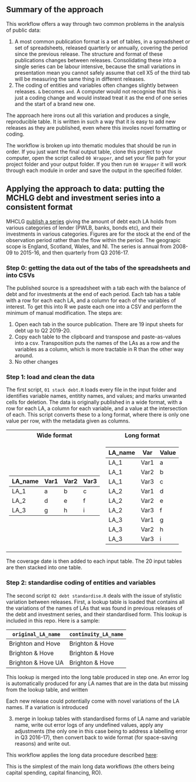 ## Summary of the approach
This workflow offers a way through two common problems in the analysis of public data:
1. A most common publication format is a set of tables, in a spreadsheet or set of spreadsheets, released quarterly or annually, covering the period since the previous release. The structure and format of these publications changes between releases. Consolidating these into a single series can be labour intensive, because the small variations in presentation mean you cannot safely assume that cell X5 of the third tab will be measuring the same thing in different releases.
2. The coding of entities and variables often changes slightly between releases. `&` becomes `and`. A computer would not recognise that this is just a coding change and would instead treat it as the end of one series and the start of a brand new one. 

The approach here irons out all this variation and produces a single, reproducible table. It is written in such a way that it is easy to add new releases as they are published, even where this involes novel formatting or coding.

The workflow is broken up into thematic modules that should be run in order. If you just want the final output table, clone this project to your computer, open the script called `00 Wrapper`, and set your file path for your project folder and your output folder. If you then run `00 Wrapper` it will work through each module in order and save the output in the specified folder.

## Applying the approach to data: putting the MCHLG debt and investment series into a consistent format
MHCLG [publish a series](https://www.gov.uk/government/statistical-data-sets/live-tables-on-local-government-finance) giving the amount of debt each LA holds from various categories of lender (PWLB, banks, bonds etc), and their investments in various categories. 
Figures are for the stock at the end of the observation period rather than the flow within the period. 
The geograpic scope is England, Scotland, Wales, and NI. 
The series is annual from 2008-09 to 2015-16, and then quarterly from Q3 2016-17.

### Step 0: getting the data out of the tabs of the spreadsheets and into CSVs
The published source is a spreadsheet with a tab each with the balance of debt and for investments at the end of each period. Each tab has a table with a row for each each LA, and a column for each of the variables of interest. To get this into R we paste each one into a CSV and perform the minimum of manual modification. The steps are: 
1. Open each tab in the source publication. There are 19 input sheets for debt up to Q2 2019-20.
2. Copy each table to the clipboard and transpose and paste-as-values into a csv. Transposition puts the names of the LAs as a row and the variables as a column, which is more tractable in R than the other way around. 
3. No other changes

### Step 1: load and clean the data
The first script, `01 stack debt.R` loads every file in the input folder and identifies variable names, entitity names, and values; and marks unwanted cells for deletion. The data is originally published in a wide format, with a row for each LA, a column for each variable, and a value at the intersection of each. This script converts these to a long format, where there is only one value per row, with the metadata given as columns.

<table>
<tr><th>Wide format</th><th>Long format</th></tr>
<tr><td>
  
|LA_name|Var1|Var2|Var3|
|---|---|---|---|
|LA_1|a|b|c|
|LA_2|d|e|f|
|LA_3|g|h|i|
</td><td>
  
|LA_name|Var|Value|
|---|---|---|
|LA_1|Var1|a|
|LA_1|Var2|b|
|LA_1|Var3|c|
|LA_2|Var1|d|
|LA_2|Var2|e|
|LA_2|Var3|f|
|LA_3|Var1|g|
|LA_3|Var2|h|
|LA_3|Var3|i|
</td></tr> </table>

The coverage date is then added to each input table. The 20 input tables are then stacked into one table.

### Step 2: standardise coding of entities and variables
The second script `02 debt standardise.R` deals with the issue of stylistic variation between releases. First, a lookup table is loaded that contains all the variations of the names of LAs that was found in previous releases of the debt and investment series, and their standardised form. This lookup is included in this repo. Here is a sample:

|`original_LA_name`|`continuity_LA_name`|
|---|---|
|Brighton and Hove|Brighton & Hove|
|Brighton & Hove|Brighton & Hove|
|Brighton & Hove UA|Brighton & Hove|

This lookup is merged into the long table produced in step one. An error log is automatically produced for any LA names that are in the data but missing from the lookup table, and written 

Each new release could potentially come with novel variations of the LA names. If a variation is introduced 


3.  merge in lookup tables with standardised forms of LA name and variable name, write out error logs of any undefined values, apply any adjustments (the only one in this case being to address a labelling error in Q3 2016-17), then convert back to wide format (for space-saving reasons) and write out. 






This workflow applies the long data procedure described [here](https://github.com/OW-HGR/Capital-spending-outturn-2): 

This is the simplest of the main long data workflows (the others being capital spending, capital financing, RO).





